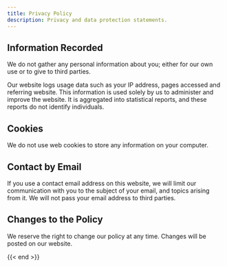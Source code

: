 ```yaml
---
title: Privacy Policy
description: Privacy and data protection statements.
---
```

## Information Recorded

We do not gather any personal information about you; either for our own use or to give to third parties.

Our website logs usage data such as your IP address, pages accessed and referring website.
This information is used solely by us to administer and improve the website.
It is aggregated into statistical reports, and these reports do not identify individuals.
                    
## Cookies

We do not use web cookies to store any information on your computer.

## Contact by Email

If you use a contact email address on this website, we will limit our communication with you to the subject of your email, and topics arising from it.
We will not pass your email address to third parties.

## Changes to the Policy

We reserve the right to change our policy at any time. Changes will be posted on our website.

{{< end >}}

